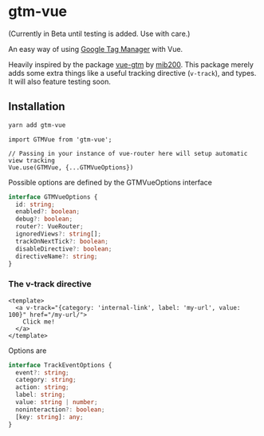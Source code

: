 # gtm-vue

(Currently in Beta until testing is added. Use with care.)

An easy way of using [Google Tag Manager](https://tagmanager.google.com/) with Vue.

Heavily inspired by the package [vue-gtm](https://github.com/mib200/vue-gtm/) by 
[mib200](https://github.com/mib200). This package merely adds some extra things like a useful 
tracking directive (`v-track`), and types. It will also feature testing soon.

## Installation
```bash
yarn add gtm-vue
```

```vue
import GTMVue from 'gtm-vue';

// Passing in your instance of vue-router here will setup automatic view tracking
Vue.use(GTMVue, {...GTMVueOptions})
```

Possible options are defined by the GTMVueOptions interface
```typescript
interface GTMVueOptions {
  id: string;
  enabled?: boolean;
  debug?: boolean;
  router?: VueRouter;
  ignoredViews?: string[];
  trackOnNextTick?: boolean;
  disableDirective?: boolean;
  directiveName?: string;
}
```

### The v-track directive 
```vue
<template>
  <a v-track="{category: 'internal-link', label: 'my-url', value: 100}" href="/my-url/">
    Click me!
  </a>
</template>
```

Options are
```typescript
interface TrackEventOptions {
  event?: string;
  category: string;
  action: string;
  label: string;
  value: string | number;
  noninteraction?: boolean;
  [key: string]: any;
}
```

